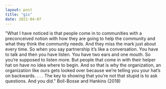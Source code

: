 ```yaml
---
layout: post
title: "gis"
date: 2021-04-07
---
```


"What I have noticed is that people come in to communities with a preconceived notion with how they are going to help the community and what they think the community needs. And they miss the mark just about every time. So when you say partnership it’s like a conversation. You have to talk and then you have listen. You have two ears and one mouth. So you’re supposed to listen more. But people that come in with their helper hat on have no idea where to begin. And so that is why the organization, an organization like ours gets looked over because we’re telling you your hat’s on backwards. . . . The key to showing that you’re not that stupid is to ask questions. And you did." Boll-Bosse and Hankins (2018)
